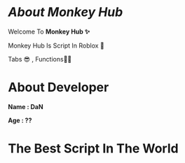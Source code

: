 # ***About Monkey Hub***

Welcome To **Monkey Hub ✨**

Monkey Hub Is Script In Roblox 👀

Tabs 😎 , Functions🐱‍👤

# About Developer

**Name : DaN**

**Age : ??**

# **The Best Script In The World**
